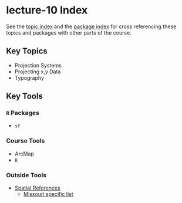 # lecture-10 Index
See the [topic index](https://slu-soc5650.github.io/topic-index/) and the [package index](https://slu-soc5650.github.io/package-index/) for cross referencing these topics and packages with other parts of the course.

## Key Topics

* Projection Systems
* Projecting x,y Data
* Typography

## Key Tools
### `R` Packages

* `sf`

### Course Tools

* ArcMap
* `R`

### Outside Tools

* [Spatial References](http://www.spatialreference.org)
    * [Missouri specific list](http://www.spatialreference.org/ref/?search=Missouri)
